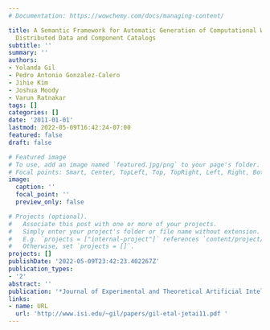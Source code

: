 ```yaml
---
# Documentation: https://wowchemy.com/docs/managing-content/

title: A Semantic Framework for Automatic Generation of Computational Workflows Using
  Distributed Data and Component Catalogs
subtitle: ''
summary: ''
authors:
- Yolanda Gil
- Pedro Antonio Gonzalez-Calero
- Jihie Kim
- Joshua Moody
- Varun Ratnakar
tags: []
categories: []
date: '2011-01-01'
lastmod: 2022-05-09T16:42:24-07:00
featured: false
draft: false

# Featured image
# To use, add an image named `featured.jpg/png` to your page's folder.
# Focal points: Smart, Center, TopLeft, Top, TopRight, Left, Right, BottomLeft, Bottom, BottomRight.
image:
  caption: ''
  focal_point: ''
  preview_only: false

# Projects (optional).
#   Associate this post with one or more of your projects.
#   Simply enter your project's folder or file name without extension.
#   E.g. `projects = ["internal-project"]` references `content/project/deep-learning/index.md`.
#   Otherwise, set `projects = []`.
projects: []
publishDate: '2022-05-09T23:42:23.402267Z'
publication_types:
- '2'
abstract: ''
publication: '*Journal of Experimental and Theoretical Artificial Intelligence*'
links:
- name: URL
  url: 'http://www.isi.edu/~gil/papers/gil-etal-jetai11.pdf '
---
```

